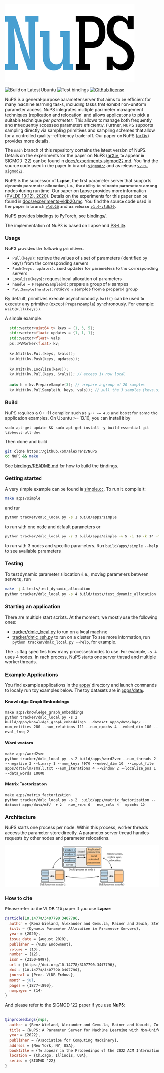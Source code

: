 ![logo](docs/logo.svg?raw=true) 

![Build on Latest Ubuntu](https://github.com/alexrenz/NuPS/actions/workflows/latest-ubuntu.yml/badge.svg)
![Test bindings](https://github.com/alexrenz/NuPS/actions/workflows/bindings.yml/badge.svg)
[![GitHub license](docs/apache2.svg?raw=true)](./LICENSE)

NuPS is a general-purpose parameter server that aims to be efficient for many machine learning tasks, including tasks that exhibit non-uniform parameter access. NuPS integrates multiple parameter management techniques (replication and relocation) and allows applications to pick a suitable technique *per parameter*. This allows to manage both frequently and infrequently accessed parameters efficiently. Further, NuPS supports sampling directly via sampling primitives and sampling schemes that allow for a controlled quality--efficiency trade-off. Our paper on NuPS ([arXiv](https://arxiv.org/abs/2104.00501)) provides more details. 

The `main` branch of this repository contains the latest version of NuPS. Details on the experiments for the paper on NuPS ([arXiv](https://arxiv.org/abs/2104.00501), to appear in SIGMOD '22) can be found in [docs/experiments-sigmod22.md](https://github.com/alexrenz/NuPS/blob/sigmod22/docs/experiments-sigmod22.md). You find the source code used in the paper in branch [`sigmod22`](https://github.com/alexrenz/NuPS/tree/sigmod22/) and as release [`v2.0-sigmod22`](https://github.com/alexrenz/NuPS/releases/tag/v2.0-sigmod22). 

NuPS is the successor of **Lapse**, the first parameter server that supports dynamic parameter allocation, i.e., the ability to relocate parameters among nodes during run time. Our paper on Lapse provides more information ([PVLDB 13(12), 2020](https://www.vldb.org/pvldb/vol13/p1877-renz-wieland.pdf)). Details on the experiments for this paper can be found in [docs/experiments-vldb20.md](https://github.com/alexrenz/NuPS/blob/vldb20/docs/experiments-vldb20.md). You find the source code used in the paper in branch [`vldb20`](https://github.com/alexrenz/NuPS/tree/vldb20/) and as release [`v1.0-vldb20`](https://github.com/alexrenz/NuPS/releases/tag/v1.0-vldb20).

NuPS provides bindings to PyTorch, see [bindings/](bindings/). 

The implementation of NuPS is based on Lapse and [PS-Lite](https://github.com/dmlc/ps-lite). 

### Usage

NuPS provides the following primitives: 
- `Pull(keys)`: retrieve the values of a set of parameters (identified by keys) from the corresponding servers 
- `Push(keys, updates)`: send updates for parameters to the corresponding servers
- `Localize(keys)`: request local allocation of parameters
- `handle = PrepareSample(N)`: prepare a group of `N` samples
- `PullSample(handle)`: retrieve `n` samples from a prepared group

By default, primitives execute asynchronously. `Wait()` can be used to execute any primitive (except `PrepareSample`) synchronously. For example: `Wait(Pull(keys))`.


A simple example:

```c++
  std::vector<uint64_t> keys = {1, 3, 5};
  std::vector<float> updates = {1, 1, 1};
  std::vector<float> vals;
  ps::KVWorker<float> kv;

  kv.Wait(kv.Pull(keys, &vals));
  kv.Wait(kv.Push(keys, updates));

  kv.Wait(kv.Localize(keys));
  kv.Wait(kv.Pull(keys, &vals)); // access is now local
  
  auto h = kv.PrepareSample(3); // prepare a group of 20 samples
  kv.Wait(kv.PullSample(h, keys, vals)); // pull the 3 samples (keys.size() determines how many samples are pulled)
```

### Build

NuPS requires a C++11 compiler such as `g++ >= 4.8` and boost for some the application examples. On Ubuntu >= 13.10, you
can install it by
```
sudo apt-get update && sudo apt-get install -y build-essential git libboost-all-dev
```

Then clone and build

```bash
git clone https://github.com/alexrenz/NuPS
cd NuPS && make
```

See [bindings/README.md](bindings/README.md) for how to build the bindings.

### Getting started

A very simple example can be found in [simple.cc](apps/simple.cc). To run it, compile it:

```bash
make apps/simple
```

and run

```bash
python tracker/dmlc_local.py -s 1 build/apps/simple
```

to run with one node and default parameters or 

```bash
python tracker/dmlc_local.py -s 3 build/apps/simple -v 5 -i 10 -k 14 -t 4
```
to run with 3 nodes and specific parameters. Run `build/apps/simple --help` to see available parameters.

### Testing
To test dynamic parameter allocation (i.e., moving parameters between servers), run

```bash
make -j 4 tests/test_dynamic_allocation
python tracker/dmlc_local.py -s 4 build/tests/test_dynamic_allocation
```



### Starting an application

There are multiple start scripts. At the moment, we mostly use the following ones:
- [tracker/dmlc_local.py](tracker/dmlc_local.py) to run on a local machine
- [tracker/dmlc_ssh.py](tracker/dmlc_ssh.py) to run on a cluster
To see more information, run `python tracker/dmlc_local.py --help`, for example.

The `-s` flag specifies how many processes/nodes to use. For example, `-s 4` uses 4 nodes. In each process, NuPS starts one server thread and multiple worker threads. 

### Example Applications

You find example applications in the [apps/](apps/) directory and launch commands to locally run toy examples below. The toy datasets are in [apps/data/](apps/data/). 


#### Knowledge Graph Embeddings
```
make apps/knowledge_graph_embeddings
python tracker/dmlc_local.py -s 2 build/apps/knowledge_graph_embeddings --dataset apps/data/kge/ --num_entities 280 --num_relations 112 --num_epochs 4 --embed_dim 100 --eval_freq 2
```

#### Word vectors
```
make apps/word2vec
python tracker/dmlc_local.py -s 2 build/apps/word2vec --num_threads 2 --negative 2 --binary 1 --num_keys 4970 --embed_dim 10  --input_file apps/data/lm/small.txt --num_iterations 4 --window 2 --localize_pos 1 --data_words 10000
```

#### Matrix Factorization

```
make apps/matrix_factorization
python tracker/dmlc_local.py -s 2  build/apps/matrix_factorization --dataset apps/data/mf/ -r 2 --num_rows 6 --num_cols 4 --epochs 10
```

### Architecture

NuPS starts one process per node. Within this process, worker threads access the parameter store directly. A parameter server thread handles requests by other nodes and parameter relocations.

![architecture](docs/architecture.png?raw=true)


### How to cite
Please refer to the VLDB '20 paper if you use **Lapse**:

```bibtex
@article{10.14778/3407790.3407796,
  author = {Renz-Wieland, Alexander and Gemulla, Rainer and Zeuch, Steffen and Markl, Volker},
  title = {Dynamic Parameter Allocation in Parameter Servers},
  year = {2020},
  issue_date = {August 2020},
  publisher = {VLDB Endowment},
  volume = {13},
  number = {12},
  issn = {2150-8097},
  url = {https://doi.org/10.14778/3407790.3407796},
  doi = {10.14778/3407790.3407796},
  journal = {Proc. VLDB Endow.},
  month = jul,
  pages = {1877–1890},
  numpages = {14}
}
```

And please refer to the SIGMOD '22 paper if you use **NuPS**:

```bibtex

@inproceedings{nups,
  author = {Renz-Wieland, Alexander and Gemulla, Rainer and Kaoudi, Zoi and Markl, Volker},
  title = {NuPS: A Parameter Server for Machine Learning with Non-Uniform Parameter Access},
  year = {2022},
  publisher = {Association for Computing Machinery},
  address = {New York, NY, USA},
  booktitle = {To appear in the Proceedings of the 2022 ACM International Conference on Management of Data},
  location = {Chicago, Illinois, USA},
  series = {SIGMOD '22}
}
```
